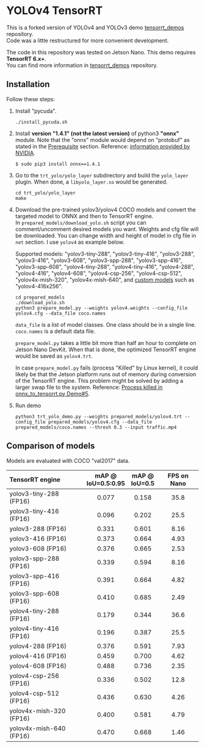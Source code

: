# YOLOv4 TensorRT

This is a forked version of YOLOv4 and YOLOv3 demo [tensorrt_demos](https://github.com/jkjung-avt/tensorrt_demos) repository.  
Code was a little restructured for more convenient development.  
  
The code in this repository was tested on Jetson Nano. This demo requires **TensorRT 6.x+**.   
You can find more information in [tensorrt_demos](https://github.com/jkjung-avt/tensorrt_demos) repository.  

## Installation  
Follow these steps:

1. Install "pycuda".

   ```shell
   ./install_pycuda.sh
   ```

2. Install **version "1.4.1" (not the latest version)** of python3 **"onnx"** module.  Note that the "onnx" module would depend on "protobuf" as stated in the [Prerequisite](#prerequisite) section.  Reference: [information provided by NVIDIA](https://devtalk.nvidia.com/default/topic/1052153/jetson-nano/tensorrt-backend-for-onnx-on-jetson-nano/post/5347666/#5347666).

   ```shell
   $ sudo pip3 install onnx==1.4.1
   ```

3. Go to the `trt_yolo/yolo_layer` subdirectory and build the `yolo_layer` plugin.  When done, a `libyolo_layer.so` would be generated.

   ```shell
   cd trt_yolo/yolo_layer
   make
   ```

4. Download the pre-trained yolov3/yolov4 COCO models and convert the targeted model to ONNX and then to TensorRT engine.  
In `prepared_models/download_yolo.sh` script you can comment/uncomment desired models you want. Weights and cfg file will be downloaded. You can change width and height of model in cfg file in `net` section. I use `yolov4` as example below.  

   Supported models: "yolov3-tiny-288", "yolov3-tiny-416", "yolov3-288", "yolov3-416", "yolov3-608", "yolov3-spp-288", "yolov3-spp-416", "yolov3-spp-608", "yolov4-tiny-288", "yolov4-tiny-416", "yolov4-288", "yolov4-416", "yolov4-608", "yolov4-csp-256", "yolov4-csp-512", "yolov4x-mish-320", "yolov4x-mish-640", and [custom models](https://jkjung-avt.github.io/trt-yolov3-custom/) such as "yolov4-416x256".

   ```shell
   cd prepared_models
   ./download_yolo.sh
   python3 prepare_model.py --weights yolov4.weights --config_file yolov4.cfg --data_file coco.names
   ```

   `data_file` is a list of model classes. One class should be in a single line. `coco.names` is a default data file.   

   `prepare_model.py` takes a little bit more than half an hour to complete on Jetson Nano DevKit.  When that is done, the optimized TensorRT engine would be saved as `yolov4.trt`.

   In case `prepare_model.py` fails (process "Killed" by Linux kernel), it could likely be that the Jetson platform runs out of memory during conversion of the TensorRT engine.  This problem might be solved by adding a larger swap file to the system.  Reference: [Process killed in onnx_to_tensorrt.py Demo#5](https://github.com/jkjung-avt/tensorrt_demos/issues/344).

5. Run demo

   ```shell
   python3 trt_yolo_demo.py --weights prepared_models/yolov4.trt --config_file prepared_models/yolov4.cfg --data_file prepared_models/coco.names --thresh 0.3 --input traffic.mp4
   ```

## Comparison of models 

Models are evaluated with COCO "val2017" data.  

   | TensorRT engine         | mAP @<br>IoU=0.5:0.95 |  mAP @<br>IoU=0.5  | FPS on Nano |
   |:------------------------|:---------------------:|:------------------:|:-----------:|
   | yolov3-tiny-288 (FP16)  |         0.077         |        0.158       |     35.8    |
   | yolov3-tiny-416 (FP16)  |         0.096         |        0.202       |     25.5    |
   | yolov3-288 (FP16)       |         0.331         |        0.601       |     8.16    |
   | yolov3-416 (FP16)       |         0.373         |        0.664       |     4.93    |
   | yolov3-608 (FP16)       |         0.376         |        0.665       |     2.53    |
   | yolov3-spp-288 (FP16)   |         0.339         |        0.594       |     8.16    |
   | yolov3-spp-416 (FP16)   |         0.391         |        0.664       |     4.82    |
   | yolov3-spp-608 (FP16)   |         0.410         |        0.685       |     2.49    |
   | yolov4-tiny-288 (FP16)  |         0.179         |        0.344       |     36.6    |
   | yolov4-tiny-416 (FP16)  |         0.196         |        0.387       |     25.5    |
   | yolov4-288 (FP16)       |         0.376         |        0.591       |     7.93    |
   | yolov4-416 (FP16)       |         0.459         |        0.700       |     4.62    |
   | yolov4-608 (FP16)       |         0.488         |        0.736       |     2.35    |
   | yolov4-csp-256 (FP16)   |         0.336         |        0.502       |     12.8    |
   | yolov4-csp-512 (FP16)   |         0.436         |        0.630       |     4.26    |
   | yolov4x-mish-320 (FP16) |         0.400         |        0.581       |     4.79    |
   | yolov4x-mish-640 (FP16) |         0.470         |        0.668       |     1.46    |

